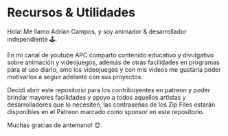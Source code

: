 # Recursos & Utilidades

Hola!
Me llamo Adrian Campos, y soy animador & desarrollador independiente 🕹.

En mi canal de youtube APC comparto contenido educativo y divulgativo sobre animación y videojuegos, además de otras facilidades en programas para el uso diario, amo los videojuegos y con mis videos me gustaría poder motivarlos a seguir adelante con sus proyectos.

Decidí abrir este repositorio para los contribuyentes en patreon y poder brindar mayores facilidades y apoyo a todos aquellos artistas y desarrolladores que lo necesiten, las contraseñas de los Zip Files estarán disponibles en el Patreon marcado como sponsor en este repositorio. 

Muchas gracias de antemano! 😊.
